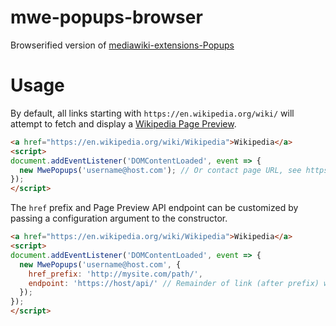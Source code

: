 # mwe-popups-browser
Browserified version of [mediawiki-extensions-Popups](http://github.com/wikimedia/mediawiki-extensions-Popups)

# Usage
By default, all links starting with `https://en.wikipedia.org/wiki/` will attempt to fetch and display a [Wikipedia Page Preview](https://www.mediawiki.org/wiki/Page_Previews).
```html
<a href="https://en.wikipedia.org/wiki/Wikipedia">Wikipedia</a>
<script>
document.addEventListener('DOMContentLoaded', event => {
  new MwePopups('username@host.com'); // Or contact page URL, see https://en.wikipedia.org/api/rest_v1/
});
</script>
```
The `href` prefix and Page Preview API endpoint can be customized by passing a configuration argument to the constructor.
```html
<a href="https://en.wikipedia.org/wiki/Wikipedia">Wikipedia</a>
<script>
document.addEventListener('DOMContentLoaded', event => {
  new MwePopups('username@host.com', {
    href_prefix: 'http://mysite.com/path/',
    endpoint: 'https://host/api/' // Remainder of link (after prefix) will be appended to the endpoint
  });
});
</script>
```
